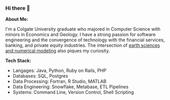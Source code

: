 ### Hi there 👋

**About Me:**

I'm a Colgate University graduate who majored in Computer Science with minors in Economics and Geology. I have a strong passion for software engineering and the convergence of technology with the financial services, banking, and private equity industries. The intersection of [earth sciences and numerical modeling](https://www.colgate.edu/news/stories/beneath-crust-taking-ct-scans-alaska) also piques my curiosity.

**Tech Stack:**
- Langages: Java, Python, Ruby on Rails, PHP
- Databases: SQL, Postgres
- Data Processing: Fortran, R Studio, MATLAB
- Data Engineering: Snowflake, Metabase, ETL Pipelines
- Systems: Command Line, Version Control, Shell Scripting

<!--
**shaneknopp/shaneknopp** is a ✨ _special_ ✨ repository because its `README.md` (this file) appears on your GitHub profile.

Here are some ideas to get you started:

- 🔭 I’m currently working on ...
- 🌱 I’m currently learning ...
- 👯 I’m looking to collaborate on ...
- 🤔 I’m looking for help with ...
- 💬 Ask me about ...
- 📫 How to reach me: ...
- 😄 Pronouns: ...
- ⚡ Fun fact: ...
-->

